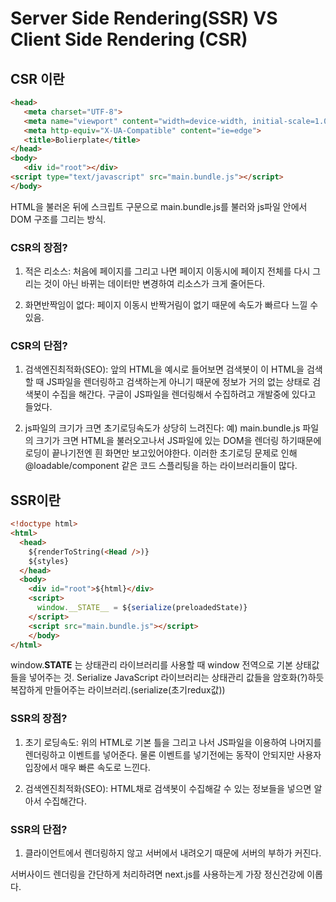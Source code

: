 # Server Side Rendering(SSR) VS Client Side Rendering (CSR)

## CSR 이란

```html
<head>
   <meta charset="UTF-8">
   <meta name="viewport" content="width=device-width, initial-scale=1.0">
   <meta http-equiv="X-UA-Compatible" content="ie=edge">
   <title>Bolierplate</title>
</head>
<body>
   <div id="root"></div>
<script type="text/javascript" src="main.bundle.js"></script>
</body>
```

HTML을 불러온 뒤에 스크립트 구문으로 main.bundle.js를 불러와
js파일 안에서 DOM 구조를 그리는 방식.

### CSR의 장점?

1. 적은 리소스: 처음에 페이지를 그리고 나면 페이지 이동시에 페이지 전체를 다시 그리는 것이 아닌 바뀌는 데이터만 변경하여 리소스가 크게 줄어든다.

2. 화면반짝임이 없다: 페이지 이동시 반짝거림이 없기 때문에 속도가 빠르다 느낄 수 있음.

### CSR의 단점?

1. 검색엔진최적화(SEO): 앞의 HTML을 예시로 들어보면 검색봇이 이 HTML을 검색할 때 JS파일을 렌더링하고 검색하는게 아니기 때문에 정보가 거의 없는 상태로 검색봇이 수집을 해간다. 구글이 JS파일을 렌더링해서 수집하려고 개발중에 있다고 들었다.


2. js파일의 크기가 크면 초기로딩속도가 상당히 느려진다: 예) main.bundle.js 파일의 크기가 크면 HTML을 불러오고나서 JS파일에 있는 DOM을 렌더링 하기때문에 로딩이 끝나기전엔 흰 화면만 보고있어야한다. 이러한 초기로딩 문제로 인해  @loadable/component 같은 코드 스플리팅을 하는 라이브러리들이 많다.

## SSR이란

```html
<!doctype html>
<html>
  <head>
    ${renderToString(<Head />)}
    ${styles}
  </head>
  <body>
    <div id="root">${html}</div>
    <script>
      window.__STATE__ = ${serialize(preloadedState)}
    </script>
    <script src="main.bundle.js"></script>
    </body>
</html>
```

window.__STATE__ 는 상태관리 라이브러리를 사용할 때 window 전역으로 기본 상태값들을 넣어주는 것.
Serialize JavaScript 라이브러리는 상태관리 값들을 암호화(?)하듯 복잡하게 만들어주는 라이브러리.(serialize(초기redux값))

### SSR의 장점?
1. 초기 로딩속도: 위의 HTML로 기본 틀을 그리고 나서 JS파일을 이용하여 나머지를 렌더링하고 이벤트를 넣어준다. 물론 이벤트를 넣기전에는 동작이 안되지만 사용자 입장에서 매우 빠른 속도로 느낀다.

2. 검색엔진최적화(SEO): HTML채로 검색봇이 수집해갈 수 있는 정보들을 넣으면 알아서 수집해간다.


### SSR의 단점?
1. 클라이언트에서 렌더링하지 않고 서버에서 내려오기 때문에 서버의 부하가 커진다.

서버사이드 렌더링을 간단하게 처리하려면 next.js를 사용하는게 가장 정신건강에 이롭다.